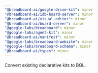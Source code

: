 ```yaml
---
"@breadboard-ai/google-drive-kit": minor
"@breadboard-ai/idb-board-server": minor
"@breadboard-ai/visual-editor": minor
"@breadboard-ai/board-server": minor
"@google-labs/breadboard": minor
"@google-labs/agent-kit": minor
"@breadboard-ai/manifest": minor
"@google-labs/breadboard-website": minor
"@google-labs/breadboard-schema": minor
"@breadboard-ai/types": minor
---
```


Convert existing declarative kits to BGL.
